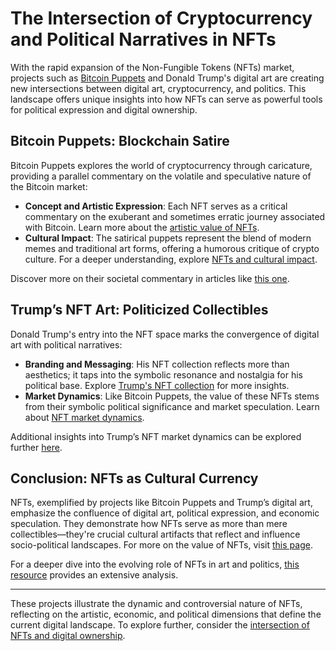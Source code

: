 # The Intersection of Cryptocurrency and Political Narratives in NFTs

With the rapid expansion of the Non-Fungible Tokens (NFTs) market, projects such as [Bitcoin Puppets](https://www.coindesk.com/) and Donald Trump's digital art are creating new intersections between digital art, cryptocurrency, and politics. This landscape offers unique insights into how NFTs can serve as powerful tools for political expression and digital ownership.

## Bitcoin Puppets: Blockchain Satire

Bitcoin Puppets explores the world of cryptocurrency through caricature, providing a parallel commentary on the volatile and speculative nature of the Bitcoin market:

- **Concept and Artistic Expression**: Each NFT serves as a critical commentary on the exuberant and sometimes erratic journey associated with Bitcoin. Learn more about the [artistic value of NFTs](https://www.license-token.com/wiki/nft-digital-art-value).
- **Cultural Impact**: The satirical puppets represent the blend of modern memes and traditional art forms, offering a humorous critique of crypto culture. For a deeper understanding, explore [NFTs and cultural impact](https://www.license-token.com/wiki/nft-cultural-impact).

Discover more on their societal commentary in articles like [this one](https://www.theverge.com/).

## Trump’s NFT Art: Politicized Collectibles

Donald Trump's entry into the NFT space marks the convergence of digital art with political narratives:

- **Branding and Messaging**: His NFT collection reflects more than aesthetics; it taps into the symbolic resonance and nostalgia for his political base. Explore [Trump's NFT collection](https://www.license-token.com/wiki/trump-s-nft-collection-and-open-source-platforms) for more insights.
- **Market Dynamics**: Like Bitcoin Puppets, the value of these NFTs stems from their symbolic political significance and market speculation. Learn about [NFT market dynamics](https://www.license-token.com/wiki/nft-market-trends).

Additional insights into Trump’s NFT market dynamics can be explored further [here](https://www.nytimes.com/).

## Conclusion: NFTs as Cultural Currency

NFTs, exemplified by projects like Bitcoin Puppets and Trump’s digital art, emphasize the confluence of digital art, political expression, and economic speculation. They demonstrate how NFTs serve as more than mere collectibles—they're crucial cultural artifacts that reflect and influence socio-political landscapes. For more on the value of NFTs, visit [this page](https://www.license-token.com/wiki/why-are-nf-ts-valuable).

For a deeper dive into the evolving role of NFTs in art and politics, [this resource](https://www.artnet.com/) provides an extensive analysis.

---

These projects illustrate the dynamic and controversial nature of NFTs, reflecting on the artistic, economic, and political dimensions that define the current digital landscape. To explore further, consider the [intersection of NFTs and digital ownership](https://www.license-token.com/wiki/nf-ts-and-digital-ownership).
